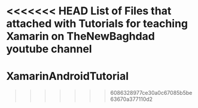 <<<<<<< HEAD
List of Files that attached with Tutorials for teaching Xamarin
on TheNewBaghdad youtube channel
=======
# XamarinAndroidTutorial
>>>>>>> 6086328977ce30a0c67085b5be63670a377110d2
